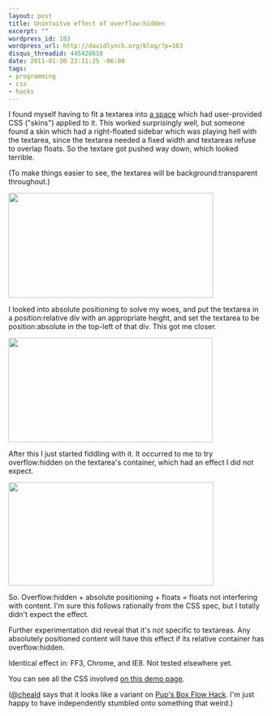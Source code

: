 ```yaml
--- 
layout: post
title: Unintuitve effect of overflow:hidden
excerpt: ""
wordpress_id: 103
wordpress_url: http://davidlynch.org/blog/?p=103
disqus_threadid: 445428618
date: 2011-01-30 22:11:25 -06:00
tags: 
- programming
- css
- hacks
---
```

I found myself having to fit a textarea into [a space](http://kemayo.deviantart.com/journal/) which had user-provided CSS ("skins") applied to it. This worked surprisingly well, but someone found a skin which had a right-floated sidebar which was playing hell with the textarea, since the textarea needed a fixed width and textareas refuse to overlap floats. So the textare got pushed way down, which looked terrible.

(To make things easier to see, the textarea will be background:transparent throughout.)

<img src="/blog/images/2011/01/Screen-shot-2011-01-31-at-12.05.36-AM.png" alt="" title="Screen shot 2011-01-31 at 12.05.36 AM" width="403" height="207" class="aligncenter size-full wp-image-104" />

I looked into absolute positioning to solve my woes, and put the textarea in a position:relative div with an appropriate height, and set the textarea to be position:absolute in the top-left of that div. This got me closer.

<img src="http://davidlynch.org/blog/images/2011/01/Screen-shot-2011-01-31-at-12.05.51-AM.png" alt="" title="Screen shot 2011-01-31 at 12.05.51 AM" width="402" height="206" class="aligncenter size-full wp-image-105" />

After this I just started fiddling with it. It occurred to me to try overflow:hidden on the textarea's container, which had an effect I did not expect.

<img src="http://davidlynch.org/blog/images/2011/01/Screen-shot-2011-01-31-at-12.06.00-AM.png" alt="" title="Screen shot 2011-01-31 at 12.06.00 AM" width="404" height="204" class="aligncenter size-full wp-image-106" />

So. Overflow:hidden + absolute positioning + floats = floats not interfering with content. I'm sure this follows rationally from the CSS spec, but I totally didn't expect the effect.

Further experimentation did reveal that it's not specific to textareas. Any absolutely positioned content will have this effect if its relative container has overflow:hidden.

Identical effect in: FF3, Chrome, and IE8. Not tested elsewhere yet.

You can see all the CSS involved [on this demo page](http://davidlynch.org/misc/float_interaction.html).

([@cheald](http://twitter.com/#!/cheald) says that it looks like a variant on [Pup's Box Flow Hack](http://www.pupinc.com/boxflowhack/). I'm just happy to have independently stumbled onto something that weird.)
